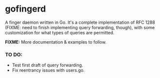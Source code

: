 # gofingerd

A finger daemon written in Go. It's a complete implementation of RFC 1288
(FIXME: need to finish implementing query forwarding, though), with some
customization for what types of queries are permitted.

**FIXME:** More documentation & examples to follow.

### TO DO:

* Test first draft of query forwarding.
* Fix reentrancy issues with users.go.
